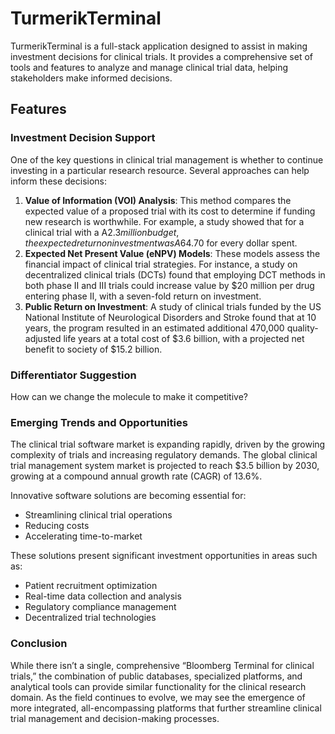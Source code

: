 # TurmerikTerminal
TurmerikTerminal is a full-stack application designed to assist in making investment decisions for clinical trials. It provides a comprehensive set of tools and features to analyze and manage clinical trial data, helping stakeholders make informed decisions.

## Features

### Investment Decision Support

One of the key questions in clinical trial management is whether to continue investing in a particular research resource. Several approaches can help inform these decisions:

1. **Value of Information (VOI) Analysis**: This method compares the expected value of a proposed trial with its cost to determine if funding new research is worthwhile. For example, a study showed that for a clinical trial with a A$2.3 million budget, the expected return on investment was A$64.70 for every dollar spent.
2. **Expected Net Present Value (eNPV) Models**: These models assess the financial impact of clinical trial strategies. For instance, a study on decentralized clinical trials (DCTs) found that employing DCT methods in both phase II and III trials could increase value by $20 million per drug entering phase II, with a seven-fold return on investment.
3. **Public Return on Investment**: A study of clinical trials funded by the US National Institute of Neurological Disorders and Stroke found that at 10 years, the program resulted in an estimated additional 470,000 quality-adjusted life years at a total cost of $3.6 billion, with a projected net benefit to society of $15.2 billion.

### Differentiator Suggestion

How can we change the molecule to make it competitive?

### Emerging Trends and Opportunities

The clinical trial software market is expanding rapidly, driven by the growing complexity of trials and increasing regulatory demands. The global clinical trial management system market is projected to reach $3.5 billion by 2030, growing at a compound annual growth rate (CAGR) of 13.6%.

Innovative software solutions are becoming essential for:

- Streamlining clinical trial operations
- Reducing costs
- Accelerating time-to-market

These solutions present significant investment opportunities in areas such as:

- Patient recruitment optimization
- Real-time data collection and analysis
- Regulatory compliance management
- Decentralized trial technologies

### Conclusion

While there isn’t a single, comprehensive “Bloomberg Terminal for clinical trials,” the combination of public databases, specialized platforms, and analytical tools can provide similar functionality for the clinical research domain. As the field continues to evolve, we may see the emergence of more integrated, all-encompassing platforms that further streamline clinical trial management and decision-making processes.
